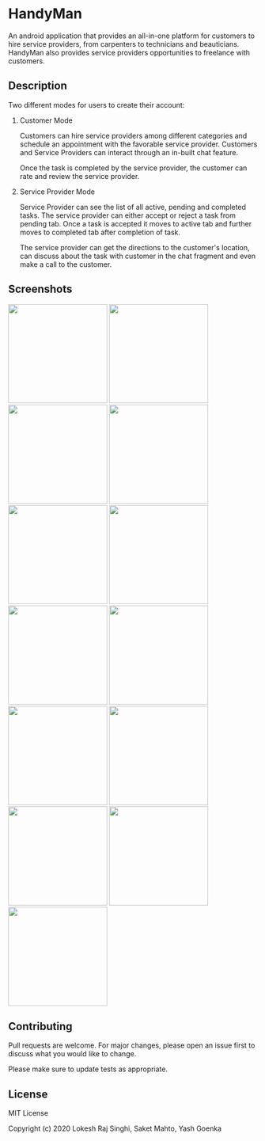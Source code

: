# HandyMan

An android application that provides an all-in-one platform for customers to hire service providers, from carpenters to technicians and beauticians. HandyMan also provides service providers opportunities to freelance with customers. 

## Description

Two different modes for users to create their account: 

1. Customer Mode

      Customers can hire service providers among different categories and schedule an appointment with the favorable service provider. Customers and Service Providers can interact through an in-built chat feature. 

   Once the task is completed by the service provider, the customer can rate and review the service provider.

2. Service Provider Mode

   Service Provider can see the list of all active, pending and completed tasks. The service provider can either accept or reject a task from pending tab. Once a task is accepted it moves to active tab and further moves to completed tab after completion of task.

   The service provider can get the directions to the customer's location, can discuss about the task with customer in the chat fragment and even make a call to the customer. 


## Screenshots
<img src="Screenshots/Screenshot_20200703-011431.jpg" width="200" >   <img src="Screenshots/Screenshot_20200703-011439.jpg" width="200" >   <img src="Screenshots/Screenshot_20200703-011448.jpg" width="200" >   <img src="Screenshots/Screenshot_20200703-012213.jpg" width="200" >   
<img src="Screenshots/Screenshot_20200703-012226.jpg" width="200" >   <img src="Screenshots/Screenshot_20200703-012302.jpg" width="200" >   <img src="Screenshots/Screenshot_20200703-012307.jpg" width="200" >   <img src="Screenshots/Screenshot_20200703-012324.jpg" width="200" >   <img src="Screenshots/Screenshot_20200703-012356.jpg" width="200" >   <img src="Screenshots/Screenshot_20200703-012454.jpg" width="200" >   <img src="Screenshots/Screenshot_20200703-012551.jpg" width="200" >
<img src="Screenshots/Screenshot_20200703-012609.jpg" width="200" >   <img src="Screenshots/Screenshot_20200703-012624.jpg" width="200" >
## Contributing
Pull requests are welcome. For major changes, please open an issue first to discuss what you would like to change.

Please make sure to update tests as appropriate.

## License
MIT License

Copyright (c) 2020 Lokesh Raj Singhi, Saket Mahto, Yash Goenka
